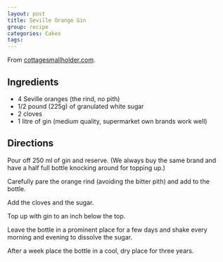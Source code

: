 ```yaml
---
layout: post
title: Seville Orange Gin
group: recipe
categories: Cakes
tags:
---
```


From
[cottagesmallholder.com](http://www.cottagesmallholder.com/gilberts-seville-orange-gin-recipe-193/).

## Ingredients

- 4 Seville oranges (the rind, no pith)
- 1/2 pound (225g) of granulated white sugar
- 2 cloves
- 1 litre of gin (medium quality, supermarket own brands work well)

## Directions

Pour off 250 ml of gin and reserve. (We always buy the same brand and
have a half full bottle knocking around for topping up.)

Carefully pare the orange rind (avoiding the bitter pith) and add to
the bottle.

Add the cloves and the sugar.

Top up with gin to an inch below the top.

Leave the bottle in a prominent place for a few days and shake every
morning and evening to dissolve the sugar.

After a week place the bottle in a cool, dry place for three years.
